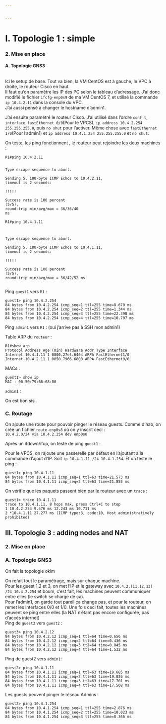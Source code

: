 ```yaml
---


---
```


<h1 id="i.-topologie-1--simple">I. Topologie 1 : simple</h1>
<h3 id="mise-en-place">2. Mise en place</h3>
<h4 id="a.-topologie-gns3">A. Topologie GNS3</h4>
<p><img src="https://i.imgur.com/vStbWYa.png" alt=""></p>
<p>Ici le setup de base. Tout va bien, la VM CentOS est à gauche, le VPC à droite, le routeur Cisco en haut.<br>
Il faut qu’on paramètre les IP des PC selon le tableau d’adressage. J’ai donc modifié le fichier <code>ifcfg-enp0s9</code> de ma VM CentOS 7, et utilisé la commande <code>ip 10.4.2.11</code> dans la console du VPC.<br>
J’ai aussi pensé à changer le hostname d’admin1.</p>
<p>J’ai ensuite paramétré le routeur Cisco. J’ai utilisé dans l’ordre <code>conf t</code>, <code>interface fastEthernet 0/0</code>(Pour le VPCS), <code>ip address 10.4.2.254 255.255.255.0</code>, puis <code>no shut</code> pour l’activer. Même chose avec <code>fastEthernet 1/0</code>(Pour l’admin1) et <code>ip address 10.4.1.254 255.255.255.0</code> et <code>no shut</code>.</p>
<p>On teste, les ping fonctionnent , le routeur peut rejoindre les deux machines :</p>
<pre class=" language-bash"><code class="prism  language-bash">R1<span class="token comment">#ping 10.4.2.11  </span>
  
Type escape sequence to abort.  
Sending 5, 100-byte ICMP Echos to 10.4.2.11, <span class="token function">timeout</span> is 2 seconds:  
<span class="token operator">!</span><span class="token operator">!</span><span class="token operator">!</span><span class="token operator">!</span><span class="token operator">!</span>  
Success rate is 100 percent <span class="token punctuation">(</span>5/5<span class="token punctuation">)</span>, round-trip min/avg/max <span class="token operator">=</span> 36/36/40 ms  
R1<span class="token comment">#ping 10.4.1.11  </span>
  
Type escape sequence to abort.  
Sending 5, 100-byte ICMP Echos to 10.4.1.11, <span class="token function">timeout</span> is 2 seconds:  
<span class="token operator">!</span><span class="token operator">!</span><span class="token operator">!</span><span class="token operator">!</span><span class="token operator">!</span>  
Success rate is 100 percent <span class="token punctuation">(</span>5/5<span class="token punctuation">)</span>, round-trip min/avg/max <span class="token operator">=</span> 36/42/52 ms
</code></pre>
<p>Ping <code>guest1</code> vers <code>R1</code> :</p>
<pre class=" language-bash"><code class="prism  language-bash">guest1<span class="token operator">&gt;</span> <span class="token function">ping</span> 10.4.2.254  
84 bytes from 10.4.2.254 icmp_seq<span class="token operator">=</span>1 ttl<span class="token operator">=</span>255 time<span class="token operator">=</span>8.670 ms  
84 bytes from 10.4.2.254 icmp_seq<span class="token operator">=</span>2 ttl<span class="token operator">=</span>255 time<span class="token operator">=</span>1.344 ms  
84 bytes from 10.4.2.254 icmp_seq<span class="token operator">=</span>3 ttl<span class="token operator">=</span>255 time<span class="token operator">=</span>22.398 ms  
84 bytes from 10.4.2.254 icmp_seq<span class="token operator">=</span>4 ttl<span class="token operator">=</span>255 time<span class="token operator">=</span>10.707 ms
</code></pre>
<p>Ping <code>admin1</code> vers <code>R1</code> : (oui j’arrive pas à SSH mon admin1)<br>
<img src="https://i.imgur.com/rvP351H.png" alt=""></p>
<p>Table ARP du <code>routeur</code> :</p>
<pre class=" language-bash"><code class="prism  language-bash">R1<span class="token comment">#show arp  </span>
Protocol Address Age <span class="token punctuation">(</span>min<span class="token punctuation">)</span> Hardware Addr Type Interface  
Internet 10.4.1.11 1 0800.27ef.6404 ARPA FastEthernet1/0  
Internet 10.4.2.11 1 0050.7966.6800 ARPA FastEthernet0/0
</code></pre>
<p>MACs :</p>
<pre class=" language-bash"><code class="prism  language-bash">guest1<span class="token operator">&gt;</span> show ip
MAC <span class="token keyword">:</span> 00:50:79:66:68:00
</code></pre>
<p><code>admin1</code> :<br>
<img src="https://i.imgur.com/iZpRAaj.png" alt=""></p>
<p>On est bon sisi.</p>
<h3 id="c.-routage">C. Routage</h3>
<p>On ajoute une route pour pouvoir pinger le réseau guests. Comme d’hab, on crée un fichier <code>route-enp0s8</code> où on y inscrit ceci :<br>
<code>10.4.2.0/24 via 10.4.2.254 dev enp0s8</code></p>
<p>Après un ifdown/ifup, on teste de ping <code>guest1</code> :<br>
<img src="https://i.imgur.com/kWTsoco.png" alt=""></p>
<p>Pour le VPCS, on rajoute une passerelle par défaut en l’ajoutant à la commande d’ajout d’IP. Soit <code>ip 10.4.1.11 /24 10.4.1.254</code>. Et on teste le ping :</p>
<pre class=" language-bash"><code class="prism  language-bash">guest1<span class="token operator">&gt;</span> <span class="token function">ping</span> 10.4.1.11  
84 bytes from 10.4.1.11 icmp_seq<span class="token operator">=</span>1 ttl<span class="token operator">=</span>63 time<span class="token operator">=</span>21.573 ms  
84 bytes from 10.4.1.11 icmp_seq<span class="token operator">=</span>2 ttl<span class="token operator">=</span>63 time<span class="token operator">=</span>21.855 ms
</code></pre>
<p>On vérifie que les paquets passent bien par le routeur avec un <code>trace</code> :</p>
<pre class=" language-bash"><code class="prism  language-bash">guest1<span class="token operator">&gt;</span> trace 10.4.1.11  
trace to 10.4.1.11, 8 hops max, press Ctrl+C to stop  
1 10.4.2.254 9.476 ms 12.243 ms 10.711 ms  
2 *10.4.1.11 27.277 ms <span class="token punctuation">(</span>ICMP type:3, code:10, Host administratively prohibited<span class="token punctuation">)</span>
</code></pre>
<h2 id="iii.-topologie-3--adding-nodes-and-nat">III. Topologie 3 : adding nodes and NAT</h2>
<h3 id="mise-en-place-1">2. Mise en place</h3>
<h3 id="a.-topologie-gns3-1">A. Topologie GNS3</h3>
<p>On fait la topologie oklm</p>
<p><img src="https://i.imgur.com/XnsUtVB.png" alt=""><br>
On refait tout le paramétrage, mais sur chaque machine.<br>
Pour les guest 1,2 et 3, on met l’IP et le gateway avec <code>10.4.2.(11,12,13) /24 10.4.2.254</code> et boum, c’est fait, les machines peuvent communiquer entre elles (le switch se charge de ça).<br>
Pour l’admin1, on garde tout pareil ça change pas, et pour le routeur, on remet les interfaces 0/0 et 1/0. Une fois ceci fait, toutes les machines peuvent se ping entre elles (la NAT n’étant pas encore configurée, pas d’accès internet)<br>
Ping de <code>guest3</code> vers <code>guest2</code> :</p>
<pre class=" language-bash"><code class="prism  language-bash">guest3<span class="token operator">&gt;</span> <span class="token function">ping</span> 10.4.2.12  
84 bytes from 10.4.2.12 icmp_seq<span class="token operator">=</span>1 ttl<span class="token operator">=</span>64 time<span class="token operator">=</span>0.656 ms  
84 bytes from 10.4.2.12 icmp_seq<span class="token operator">=</span>2 ttl<span class="token operator">=</span>64 time<span class="token operator">=</span>0.436 ms  
84 bytes from 10.4.2.12 icmp_seq<span class="token operator">=</span>3 ttl<span class="token operator">=</span>64 time<span class="token operator">=</span>0.845 ms  
84 bytes from 10.4.2.12 icmp_seq<span class="token operator">=</span>4 ttl<span class="token operator">=</span>64 time<span class="token operator">=</span>1.532 ms
</code></pre>
<p>Ping de guest2 vers <code>admin1</code>:</p>
<pre class=" language-bash"><code class="prism  language-bash">guest2<span class="token operator">&gt;</span> <span class="token function">ping</span> 10.4.1.11  
84 bytes from 10.4.1.11 icmp_seq<span class="token operator">=</span>1 ttl<span class="token operator">=</span>63 time<span class="token operator">=</span>19.685 ms  
84 bytes from 10.4.1.11 icmp_seq<span class="token operator">=</span>2 ttl<span class="token operator">=</span>63 time<span class="token operator">=</span>19.026 ms  
84 bytes from 10.4.1.11 icmp_seq<span class="token operator">=</span>3 ttl<span class="token operator">=</span>63 time<span class="token operator">=</span>17.701 ms  
84 bytes from 10.4.1.11 icmp_seq<span class="token operator">=</span>4 ttl<span class="token operator">=</span>63 time<span class="token operator">=</span>17.568 ms
</code></pre>
<p>Les guests peuvent pinger le réseau Admins :</p>
<pre class=" language-bash"><code class="prism  language-bash">guest2<span class="token operator">&gt;</span> <span class="token function">ping</span> 10.4.1.254  
84 bytes from 10.4.1.254 icmp_seq<span class="token operator">=</span>1 ttl<span class="token operator">=</span>255 time<span class="token operator">=</span>2.876 ms  
84 bytes from 10.4.1.254 icmp_seq<span class="token operator">=</span>2 ttl<span class="token operator">=</span>255 time<span class="token operator">=</span>10.023 ms  
84 bytes from 10.4.1.254 icmp_seq<span class="token operator">=</span>3 ttl<span class="token operator">=</span>255 time<span class="token operator">=</span>8.366 ms
</code></pre>

